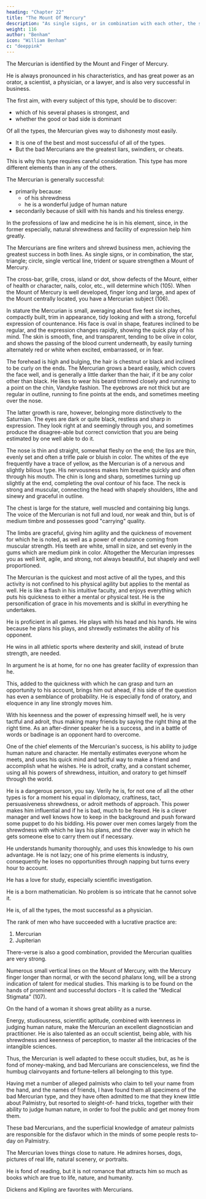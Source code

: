 ```yaml
---
heading: "Chapter 22"
title: "The Mount Of Mercury"
description: "As single signs, or in combination with each other, the star, triangle, circle, square, single vertical line, or trident strengthen a Mount"
weight: 116
author: "Benham"
icon: "William Benham"
c: "deeppink"
---
```



The Mercurian is identified by the Mount and Finger of Mercury. 

He is always pronounced in his characteristics, and has great power as an orator, a scientist, a physician, or a lawyer, and is also very successful in business. 

The first aim, with every subject of this type, should be to discover:
- which of his several phases is strongest, and
- whether the good or bad side is dominant

Of all the types, the Mercurian gives way to dishonesty most easily. 
- It is one of the best and most successful of all of the types. 
- But the bad Mercurians are the greatest liars, swindlers, or cheats.

This is why this type requires careful consideration. This type has more different elements than in any of the others. 

The Mercurian is generally successful:
- primarily because:
  - of his shrewdness
  - he is a wonderful judge of human nature
- secondarily because of skill with his hands and his tireless energy.

In the professions of law and medicine he is in his element, since, in the former especially, natural shrewdness and facility of expression help him greatly. 

The Mercurians are fine writers and shrewd business men, achieving the greatest success in both lines. As single signs, or in combination, the star, triangle; circle, single vertical line, trident or square strengthen a Mount of Mercury. 

The cross-bar, grille, cross, island or dot, show defects of the Mount, either of health or character, nails, color, etc., will determine which (105). When the Mount of Mercury is well developed, finger long and large, and apex of the Mount centrally located, you have a Mercurian subject (106). 

In stature the Mercurian is small, averaging about five feet six inches, compactly built, trim in appearance, tidy looking and with a strong, forceful expression of countenance. His face is oval in shape, features inclined to be regular, and the expression changes rapidly, showing the quick play of his mind. The skin is smooth, fine, and transparent, tending to be olive in color, and shows the passing of the blood current underneath, by easily turning alternately red or white when excited, embarrassed, or in fear. 

The forehead is high and bulging, the hair is chestnut or black and inclined to be curly on the ends. The Mercurian grows a beard easily, which covers the face well, and is generally a little darker than the hair, if it be any color other than black. He likes to wear his beard trimmed closely and running to a point on the chin, Vandyke fashion. The eyebrows are not thick but are regular in outline, running to fine points at the ends, and sometimes meeting over the nose.

The latter growth is rare, however, belonging more distinctively to the Saturnian. The eyes are dark or quite black, restless and sharp in expression. They look right at and seemingly through you, and sometimes produce the disagree-able but correct conviction that you are being estimated by one well able to do it.

The nose is thin and straight, somewhat fleshy on the end; the lips are thin, evenly set and often a trifle pale or bluish in color. The whites of the eye frequently have a trace of yellow, as the Mercurian is of a nervous and slightly bilious type. His nervousness makes him breathe quickly and often through his mouth. The chin is long and sharp, sometimes turning up slightly at the end, completing the oval contour of his face. The neck is strong and muscular, connecting the head with shapely shoulders, lithe and sinewy and graceful in outline. 

The chest is large for the stature, well muscled and containing big lungs. The voice of the Mercurian is not full and loud, nor weak and thin, but is of medium timbre and possesses good "carrying" quality. 

The limbs are graceful, giving him agility and the quickness of movement for which he is noted, as well as a power of endurance coming from muscular strength. His teeth are white, small in size, and set evenly in the gums which are medium pink in color. Altogether the Mercurian impresses you as well knit, agile, and strong, not always beautiful, but shapely and well proportioned. 


The Mercurian is the quickest and most active of all the types, and this activity is not confined to his physical agility but applies to the mental as well. He is like a flash in his intuitive faculty, and enjoys everything which puts his quickness to either a mental or physical test. He is the personification of grace in his movements and is skilful in everything he undertakes. 

 

He is proficient in all games. He plays with his head and his hands. He wins because he plans his plays, and shrewdly estimates the ability of his opponent.

He wins in all athletic sports where dexterity and skill, instead of brute strength, are needed. 

In argument he is at home, for no one has greater facility of expression than he. 

This, added to the quickness with which he can grasp and turn an opportunity to his account, brings him out ahead, if his side of the question has even a semblance of probability. He is especially fond of oratory, and eloquence in any line strongly moves him. 

With his keenness and the power of expressing himself well, he is very tactful and adroit, thus making many friends by saying the right thing at the right time. As an after-dinner speaker he is a success, and in a battle of words or badinage is an opponent hard to overcome. 

One of the chief elements of the Mercurian's success, is his ability to judge human nature and character. He mentally estimates everyone whom he meets, and uses his quick mind and tactful way to make a friend and accomplish what he wishes. He is adroit, crafty, and a constant schemer, using all his powers of shrewdness, intuition, and oratory to get himself through the world. 

He is a dangerous person, you say. Verily he is, for not one of all the other types is for a moment his equal in diplomacy, craftiness, tact, persuasiveness shrewdness, or adroit methods of approach. This power makes him influential and if he is bad, much to be feared. He is a clever manager and well knows how to keep in the background and push forward some puppet to do his bidding. His power over men comes largely from the shrewdness with which he lays his plans, and the clever way in which he gets someone else to carry them out if necessary. 

He understands humanity thoroughly, and uses this knowledge to his own advantage. He is not lazy; one of his prime elements is industry, consequently he loses no opportunities through napping but turns every hour to account. 

<!-- ## Part 2 -->

He has a love for study, especially scientific investigation. 

He is a born mathematician. No problem is so intricate that he cannot solve it. 

He is, of all the types, the most successful as a physician. 

The rank of men who have succeeded with a lucrative practice are:
1. Mercurian 
2. Jupiterian

There-verse is also a good combination, provided the Mercurian qualities are very strong. 

Numerous small vertical lines on the Mount of Mercury, with the Mercury finger longer than normal, or with the second phalanx long, will be a strong indication of talent for medical studies. This marking is to be found on the hands of prominent and successful doctors - It is called the "Medical Stigmata" (107). 

On the hand of a woman it shows great ability as a nurse. 

Energy, studiousness, scientific aptitude, combined with keenness in judging human nature, make the Mercurian an excellent diagnostician and practitioner. He is also talented as an occult scientist, being able, with his shrewdness and keenness of perception, to master all the intricacies of the intangible sciences. 

Thus, the Mercurian is well adapted to these occult studies, but, as he is fond of money-making, and bad Mercurians are conscienceless, we find the humbug clairvoyants and fortune-tellers all belonging to this type. 

Having met a number of alleged palmists who claim to tell your name from the hand, and the names of friends, I have found them all specimens of the bad Mercurian type, and they have often admitted to me that they knew little about Palmistry, but resorted to sleight-of- hand tricks, together with their ability to judge human nature, in order to fool the public and get money from them. 

These bad Mercurians, and the superficial knowledge of amateur palmists are responsible for the disfavor which in the minds of some people rests to-day on Palmistry. 

The Mercurian loves things close to nature. He admires horses, dogs, pictures of real life, natural scenery, or portraits. 

He is fond of reading, but it is not romance that attracts him so much as books which are true to life, nature, and humanity. 

Dickens and Kipling are favorites with Mercurians. 

